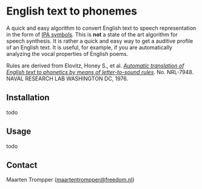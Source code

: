 # English text to phonemes

A quick and easy algorithm to convert English text to speech representation in the form of [IPA symbols](https://en.wikipedia.org/wiki/International_Phonetic_Alphabet). This is **not** a state of the art algorithm for speech synthesis. It is rather a quick and easy way to get a auditive profile of an English text. It is useful, for example, if you are automatically analyzing the vocal properties of English poems.

Rules are derived from Elovitz, Honey S., et al. [*Automatic translation of English text to phonetics by means of letter-to-sound rules*](http://www.dtic.mil/dtic/tr/fulltext/u2/a021929.pdf). No. NRL-7948. NAVAL RESEARCH LAB WASHINGTON DC, 1976.

## Installation
todo

## Usage
todo

## Contact
Maarten Trompper (<maartentrompper@freedom.nl>)
